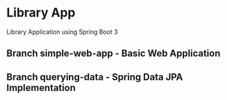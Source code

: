 # Library App
Library Application using Spring Boot 3

## Branch simple-web-app - Basic Web Application
## Branch querying-data - Spring Data JPA Implementation
